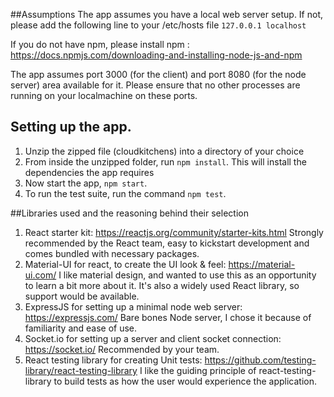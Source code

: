 
##Assumptions
The app assumes you have a local web server setup. If not, please add the following line to your /etc/hosts file 
`127.0.0.1 localhost`

If you do not have npm, please install npm : https://docs.npmjs.com/downloading-and-installing-node-js-and-npm

The app assumes port 3000 (for the client) and port 8080 (for the node server) area available for it. 
Please ensure that no other processes are running on your localmachine on these ports. 


## Setting up the app.
1. Unzip the zipped file (cloudkitchens) into a directory of your choice 
2. From inside the unzipped folder, run `npm install`. This will install the dependencies the app requires
3. Now start the app, `npm start`. 
4. To run the test suite, run the command `npm test`. 

##Libraries used and the reasoning behind their selection
1. React starter kit: https://reactjs.org/community/starter-kits.html
   Strongly recommended by the React team, easy to kickstart development and comes bundled with necessary packages. 
2. Material-UI for react, to create the UI look & feel: https://material-ui.com/
   I like material design, and wanted to use this as an opportunity to learn a bit more about it. It's also a widely used
   React library, so support would be available. 
3. ExpressJS for setting up a minimal node web server: https://expressjs.com/
   Bare bones Node server, I chose it because of familiarity and ease of use.  
4. Socket.io for setting up a server and client socket connection: https://socket.io/
   Recommended by your team. 
5. React testing library for creating Unit tests: https://github.com/testing-library/react-testing-library
   I like the guiding principle of react-testing-library to build tests as how the user would experience the application.
